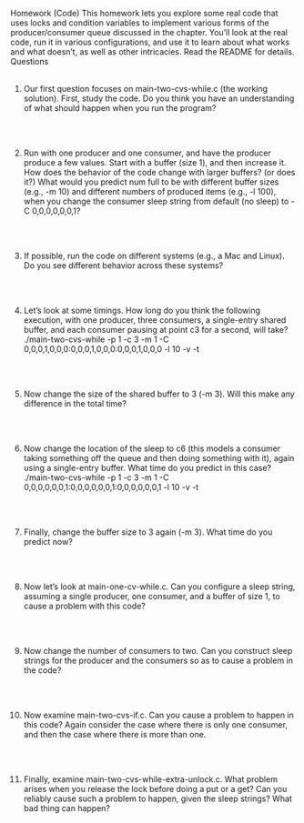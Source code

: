 Homework (Code)
This homework lets you explore some real code that uses locks and
condition variables to implement various forms of the producer/consumer
queue discussed in the chapter. You’ll look at the real code, run it in
various configurations, and use it to learn about what works and what
doesn’t, as well as other intricacies. Read the README for details.
Questions
<br/>
<br/>

1. Our first question focuses on main-two-cvs-while.c (the working solution). First, study the code. Do you think you have an understanding of what should happen when you run the program?
<br/>
<br/>

2. Run with one producer and one consumer, and have the producer
produce a few values. Start with a buffer (size 1), and then increase
it. How does the behavior of the code change with larger buffers?
(or does it?) What would you predict num full to be with different
buffer sizes (e.g., -m 10) and different numbers of produced items
(e.g., -l 100), when you change the consumer sleep string from
default (no sleep) to -C 0,0,0,0,0,0,1?
<br/>
<br/>

3. If possible, run the code on different systems (e.g., a Mac and Linux).
Do you see different behavior across these systems?
<br/>
<br/>

4. Let’s look at some timings. How long do you think the following execution, with one producer, three consumers, a single-entry
shared buffer, and each consumer pausing at point c3 for a second, will take? ./main-two-cvs-while -p 1 -c 3 -m 1 -C
0,0,0,1,0,0,0:0,0,0,1,0,0,0:0,0,0,1,0,0,0 -l 10 -v
-t
<br/>
<br/>

5. Now change the size of the shared buffer to 3 (-m 3). Will this make
any difference in the total time?
<br/>
<br/>

6. Now change the location of the sleep to c6 (this models a consumer taking something off the queue and then doing something
with it), again using a single-entry buffer. What time do you predict in this case? ./main-two-cvs-while -p 1 -c 3 -m 1
-C 0,0,0,0,0,0,1:0,0,0,0,0,0,1:0,0,0,0,0,0,1 -l 10 -v -t
<br/>
<br/>

7. Finally, change the buffer size to 3 again (-m 3). What time do you
predict now?
<br/>
<br/>

8. Now let’s look at main-one-cv-while.c. Can you configure
a sleep string, assuming a single producer, one consumer, and a
buffer of size 1, to cause a problem with this code?
<br/>
<br/>

9. Now change the number of consumers to two. Can you construct
sleep strings for the producer and the consumers so as to cause a
problem in the code?
<br/>
<br/>

10. Now examine main-two-cvs-if.c. Can you cause a problem to
happen in this code? Again consider the case where there is only
one consumer, and then the case where there is more than one.
<br/>
<br/>

11. Finally, examine main-two-cvs-while-extra-unlock.c. What
problem arises when you release the lock before doing a put or a
get? Can you reliably cause such a problem to happen, given the
sleep strings? What bad thing can happen?